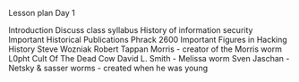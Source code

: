 Lesson plan Day 1

Introduction
Discuss class syllabus
History of information security
        Important Historical Publications
                Phrack
                2600
        Important Figures in Hacking History
                Steve Wozniak
                Robert Tappan Morris - creator of the Morris worm
                L0pht
                Cult Of The Dead Cow
                David L. Smith - Melissa worm
                Sven Jaschan - Netsky & sasser worms - created when he was young


